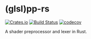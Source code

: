 # (glsl)pp-rs

<!-- Some Matrix channel, like Naga's? -->
<!-- No docs, they are non existent for now [![Docs.rs](https://docs.rs/pp-rs/badge.svg)](https://docs.rs/pp-rs) -->
[![Crates.io](https://img.shields.io/crates/v/pp-rs.svg?label=pp-rs)](https://crates.io/crates/pp-rs)
[![Build Status](https://github.com/Kangz/glslpp-rs/workflows/pipeline/badge.svg)](https://github.com/Kangz/glslpp-rs/actions)
[![codecov](https://codecov.io/gh/Kangz/glslpp-rs/branch/main/graph/badge.svg?token=CMM90W97YO)](https://codecov.io/gh/Kangz/glslpp-rs)


A shader preprocessor and lexer in Rust.